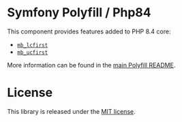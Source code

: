 Symfony Polyfill / Php84
========================

This component provides features added to PHP 8.4 core:

- [`mb_lcfirst`](https://wiki.php.net/rfc/mb_ucfirst)
- [`mb_ucfirst`](https://wiki.php.net/rfc/mb_ucfirst)

More information can be found in the
[main Polyfill README](https://github.com/symfony/polyfill/blob/main/README.md).

License
=======

This library is released under the [MIT license](LICENSE).
